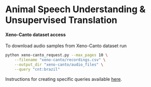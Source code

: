 # Animal Speech Understanding &amp; Unsupervised Translation

#### Xeno-Canto dataset access

To download audio samples from Xeno-Canto dataset run

```bash
python xeno-canto_request.py --max_pages 10 \
    --filename "xeno-canto/recordings.csv" \
    --output_dir "xeno-canto/audio_files" \
    --query "cnt:brazil"
```
Instructions for creating specific queries available [here](https://xeno-canto.org/explore/api).
